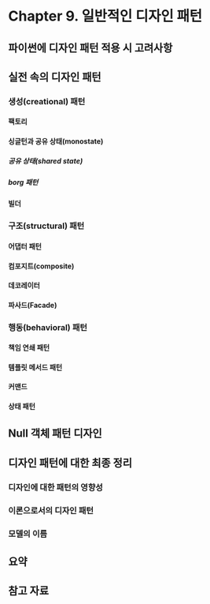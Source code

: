 # Chapter 9. 일반적인 디자인 패턴

## 파이썬에 디자인 패턴 적용 시 고려사항

## 실전 속의 디자인 패턴

### 생성(creational) 패턴

#### 팩토리

#### 싱글턴과 공유 상태(monostate)

##### 공유 상태(shared state)

##### borg 패턴

#### 빌더

### 구조(structural) 패턴

#### 어댑터 패턴

#### 컴포지트(composite)

#### 데코레이터

#### 파사드(Facade)

### 행동(behavioral) 패턴

#### 책임 연쇄 패턴

#### 템플릿 메서드 패턴

#### 커맨드

#### 상태 패턴

## Null 객체 패턴 디자인

## 디자인 패턴에 대한 최종 정리

### 디자인에 대한 패턴의 영향성

### 이론으로서의 디자인 패턴

### 모델의 이름

## 요약

## 참고 자료
